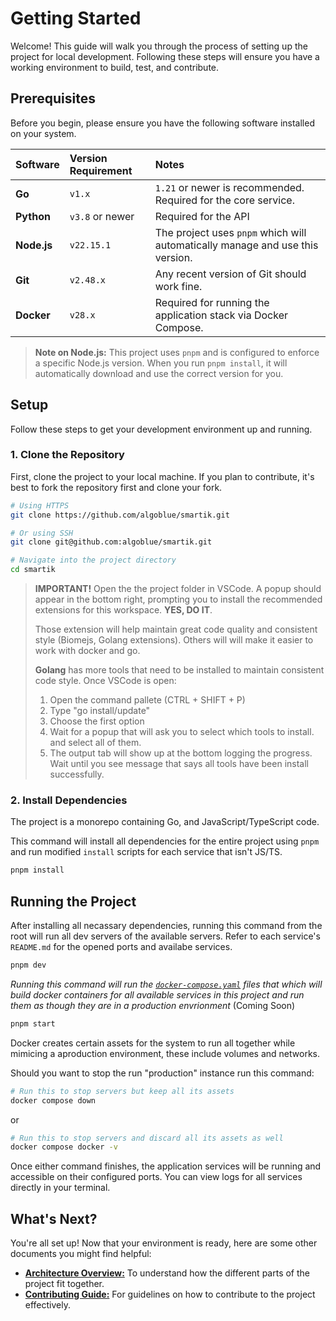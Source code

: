 # Getting Started

Welcome! This guide will walk you through the process of setting up the project for local development. Following these steps will ensure you have a working environment to build, test, and contribute.

## Prerequisites

Before you begin, please ensure you have the following software installed on your system.

| Software | Version Requirement | Notes |
| :--- | :--- | :--- |
| **Go** | `v1.x` | `1.21` or newer is recommended. Required for the core service. |
| **Python** | `v3.8` or newer | Required for the API |
| **Node.js** | `v22.15.1` | The project uses `pnpm` which will automatically manage and use this version. |
| **Git** | `v2.48.x` | Any recent version of Git should work fine. |
| **Docker** | `v28.x` | Required for running the application stack via Docker Compose. |

> **Note on Node.js:** This project uses `pnpm` and is configured to enforce a specific Node.js version. When you run `pnpm install`, it will automatically download and use the correct version for you.

## Setup

Follow these steps to get your development environment up and running.

### 1. Clone the Repository

First, clone the project to your local machine. If you plan to contribute, it's best to fork the repository first and clone your fork.

```bash
# Using HTTPS
git clone https://github.com/algoblue/smartik.git
```

```bash
# Or using SSH
git clone git@github.com:algoblue/smartik.git
```

```bash
# Navigate into the project directory
cd smartik
```

> **IMPORTANT!** Open the the project folder in VSCode. A popup should appear in the bottom right, prompting you to install the recommended extensions for this workspace. **YES, DO IT**.
>
> Those extension will help maintain great code quality and consistent style (Biomejs, Golang extensions). Others will will make it easier to work with docker and go.
>
> **Golang** has more tools that need to be installed to maintain consistent code style. Once VSCode is open:
> 1. Open the command pallete (CTRL + SHIFT + P)
> 2. Type "go install/update"
> 3. Choose the first option
> 3. Wait for a popup that will ask you to select which tools to install. and select all of them.
> 4. The output tab will show up at the bottom logging the progress. Wait until you see  message that says all tools have been install successfully.

### 2. Install Dependencies

The project is a monorepo containing Go, and JavaScript/TypeScript code.

This command will install all dependencies for the entire project using `pnpm` and run modified `install` scripts for each service that isn't JS/TS.

```bash
pnpm install
```

## Running the Project

After installing all necassary dependencies, running this command from the root will run all dev servers of the available servers. Refer to each service's `README.md` for the opened ports and availabe services.

```bash
pnpm dev
```

*Running this command will run the [`docker-compose.yaml`](../docker-compose.yaml) files that which will build docker containers for all available services in this project and run them as though they are in a production envrionment* (Coming Soon)

```bash
pnpm start
```

Docker creates certain assets for the system to run all together while mimicing a aproduction environment, these include volumes and networks.

Should you want to stop the run "production" instance run this command:

```bash
# Run this to stop servers but keep all its assets
docker compose down
```

or

```bash
# Run this to stop servers and discard all its assets as well
docker compose docker -v
```

Once either command finishes, the application services will be running and accessible on their configured ports. You can view logs for all services directly in your terminal.

## What's Next?

You're all set up! Now that your environment is ready, here are some other documents you might find helpful:

*   [**Architecture Overview:**](./architecture.md) To understand how the different parts of the project fit together.
*   [**Contributing Guide:**](./contributing.md) For guidelines on how to contribute to the project effectively.

